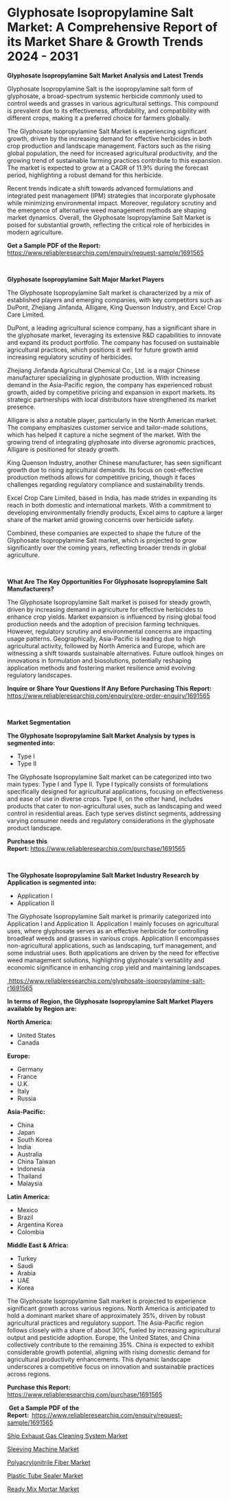 <p><h1>Glyphosate Isopropylamine Salt Market: A Comprehensive Report of its Market Share & Growth Trends 2024 - 2031</h1></p><p><strong>Glyphosate Isopropylamine Salt Market Analysis and Latest Trends</strong></p>
<p><p>Glyphosate Isopropylamine Salt is the isopropylamine salt form of glyphosate, a broad-spectrum systemic herbicide commonly used to control weeds and grasses in various agricultural settings. This compound is prevalent due to its effectiveness, affordability, and compatibility with different crops, making it a preferred choice for farmers globally. </p><p>The Glyphosate Isopropylamine Salt Market is experiencing significant growth, driven by the increasing demand for effective herbicides in both crop production and landscape management. Factors such as the rising global population, the need for increased agricultural productivity, and the growing trend of sustainable farming practices contribute to this expansion. The market is expected to grow at a CAGR of 11.9% during the forecast period, highlighting a robust demand for this herbicide.</p><p>Recent trends indicate a shift towards advanced formulations and integrated pest management (IPM) strategies that incorporate glyphosate while minimizing environmental impact. Moreover, regulatory scrutiny and the emergence of alternative weed management methods are shaping market dynamics. Overall, the Glyphosate Isopropylamine Salt Market is poised for substantial growth, reflecting the critical role of herbicides in modern agriculture.</p></p>
<p><strong>Get a Sample PDF of the Report:&nbsp;</strong> <a href="https://www.reliableresearchiq.com/enquiry/request-sample/1691565?utm_campaign=103&utm_medium=2&utm_source=Github&utm_content=ia&utm_term=18102024&utm_id=glyphosate-isopropylamine-salt">https://www.reliableresearchiq.com/enquiry/request-sample/1691565</a></p>
<p>&nbsp;</p>
<p><strong>Glyphosate Isopropylamine Salt Major Market Players</strong></p>
<p><p>The Glyphosate Isopropylamine Salt market is characterized by a mix of established players and emerging companies, with key competitors such as DuPont, Zhejiang Jinfanda, Alligare, King Quenson Industry, and Excel Crop Care Limited. </p><p>DuPont, a leading agricultural science company, has a significant share in the glyphosate market, leveraging its extensive R&D capabilities to innovate and expand its product portfolio. The company has focused on sustainable agricultural practices, which positions it well for future growth amid increasing regulatory scrutiny of herbicides.</p><p>Zhejiang Jinfanda Agricultural Chemical Co., Ltd. is a major Chinese manufacturer specializing in glyphosate production. With increasing demand in the Asia-Pacific region, the company has experienced robust growth, aided by competitive pricing and expansion in export markets. Its strategic partnerships with local distributors have strengthened its market presence.</p><p>Alligare is also a notable player, particularly in the North American market. The company emphasizes customer service and tailor-made solutions, which has helped it capture a niche segment of the market. With the growing trend of integrating glyphosate into diverse agronomic practices, Alligare is positioned for steady growth.</p><p>King Quenson Industry, another Chinese manufacturer, has seen significant growth due to rising agricultural demands. Its focus on cost-effective production methods allows for competitive pricing, though it faces challenges regarding regulatory compliance and sustainability trends.</p><p>Excel Crop Care Limited, based in India, has made strides in expanding its reach in both domestic and international markets. With a commitment to developing environmentally friendly products, Excel aims to capture a larger share of the market amid growing concerns over herbicide safety.</p><p>Combined, these companies are expected to shape the future of the Glyphosate Isopropylamine Salt market, which is projected to grow significantly over the coming years, reflecting broader trends in global agriculture.</p></p>
<p>&nbsp;</p>
<p><strong>What Are The Key Opportunities For Glyphosate Isopropylamine Salt Manufacturers?</strong></p>
<p><p>The Glyphosate Isopropylamine Salt market is poised for steady growth, driven by increasing demand in agriculture for effective herbicides to enhance crop yields. Market expansion is influenced by rising global food production needs and the adoption of precision farming techniques. However, regulatory scrutiny and environmental concerns are impacting usage patterns. Geographically, Asia-Pacific is leading due to high agricultural activity, followed by North America and Europe, which are witnessing a shift towards sustainable alternatives. Future outlook hinges on innovations in formulation and biosolutions, potentially reshaping application methods and fostering market resilience amid evolving regulatory landscapes.</p></p>
<p><strong>Inquire or Share Your Questions If Any Before Purchasing This Report:</strong> <a href="https://www.reliableresearchiq.com/enquiry/pre-order-enquiry/1691565?utm_campaign=103&utm_medium=2&utm_source=Github&utm_content=ia&utm_term=18102024&utm_id=glyphosate-isopropylamine-salt">https://www.reliableresearchiq.com/enquiry/pre-order-enquiry/1691565</a></p>
<p>&nbsp;</p>
<p><strong>Market Segmentation</strong></p>
<p><strong>The Glyphosate Isopropylamine Salt Market Analysis by types is segmented into:</strong></p>
<p><ul><li>Type I</li><li>Type II</li></ul></p>
<p><p>The Glyphosate Isopropylamine Salt market can be categorized into two main types: Type I and Type II. Type I typically consists of formulations specifically designed for agricultural applications, focusing on effectiveness and ease of use in diverse crops. Type II, on the other hand, includes products that cater to non-agricultural uses, such as landscaping and weed control in residential areas. Each type serves distinct segments, addressing varying consumer needs and regulatory considerations in the glyphosate product landscape.</p></p>
<p><strong>Purchase this Report:&nbsp;</strong><a href="https://www.reliableresearchiq.com/purchase/1691565?utm_campaign=103&utm_medium=2&utm_source=Github&utm_content=ia&utm_term=18102024&utm_id=glyphosate-isopropylamine-salt">https://www.reliableresearchiq.com/purchase/1691565</a></p>
<p>&nbsp;</p>
<p><strong>The Glyphosate Isopropylamine Salt Market Industry Research by Application is segmented into:</strong></p>
<p><ul><li>Application I</li><li>Application II</li></ul></p>
<p><p>The Glyphosate Isopropylamine Salt market is primarily categorized into Application I and Application II. Application I mainly focuses on agricultural uses, where glyphosate serves as an effective herbicide for controlling broadleaf weeds and grasses in various crops. Application II encompasses non-agricultural applications, such as landscaping, turf management, and some industrial uses. Both applications are driven by the need for effective weed management solutions, highlighting glyphosate's versatility and economic significance in enhancing crop yield and maintaining landscapes.</p></p>
<p><a href="https://www.reliableresearchiq.com/glyphosate-isopropylamine-salt-r1691565?utm_campaign=103&utm_medium=2&utm_source=Github&utm_content=ia&utm_term=18102024&utm_id=glyphosate-isopropylamine-salt">&nbsp;https://www.reliableresearchiq.com/glyphosate-isopropylamine-salt-r1691565</a></p>
<p><strong>In terms of Region, the Glyphosate Isopropylamine Salt Market Players available by Region are:</strong></p>
<p>
    <p> <strong> North America: </strong>
        <ul>
            <li>United States</li>
            <li>Canada</li>
        </ul>
        </p> 
    <p> <strong> Europe: </strong>
        <ul>
            <li>Germany</li>
            <li>France</li>
            <li>U.K.</li>
            <li>Italy</li>
            <li>Russia</li>
        </ul>
        </p> 
    <p> <strong> Asia-Pacific: </strong>
        <ul>
            <li>China</li>
            <li>Japan</li>
            <li>South Korea</li>
            <li>India</li>
            <li>Australia</li>
            <li>China Taiwan</li>
            <li>Indonesia</li>
            <li>Thailand</li>
            <li>Malaysia</li>
        </ul>
        </p> 
    <p> <strong> Latin America: </strong>
        <ul>
            <li>Mexico</li>
            <li>Brazil</li>
            <li>Argentina Korea</li>
            <li>Colombia</li>
        </ul>
        </p> 
    <p> <strong> Middle East & Africa: </strong>
        <ul>
            <li>Turkey</li>
            <li>Saudi</li>
            <li>Arabia</li>
            <li>UAE</li>
            <li>Korea</li>
        </ul>
    </p>
    </p>
<p><p>The Glyphosate Isopropylamine Salt market is projected to experience significant growth across various regions. North America is anticipated to hold a dominant market share of approximately 35%, driven by robust agricultural practices and regulatory support. The Asia-Pacific region follows closely with a share of about 30%, fueled by increasing agricultural output and pesticide adoption. Europe, the United States, and China collectively contribute to the remaining 35%. China is expected to exhibit considerable growth potential, aligning with rising domestic demand for agricultural productivity enhancements. This dynamic landscape underscores a competitive focus on innovation and sustainable practices across regions.</p></p>
<p><strong>Purchase this Report: </strong><a href="https://www.reliableresearchiq.com/purchase/1691565?utm_campaign=103&utm_medium=2&utm_source=Github&utm_content=ia&utm_term=18102024&utm_id=glyphosate-isopropylamine-salt">https://www.reliableresearchiq.com/purchase/1691565</a></p>
<p>&nbsp;<strong>Get a Sample PDF of the Report:&nbsp;&nbsp;</strong><a href="https://www.reliableresearchiq.com/enquiry/request-sample/1691565?utm_campaign=103&utm_medium=2&utm_source=Github&utm_content=ia&utm_term=18102024&utm_id=glyphosate-isopropylamine-salt">https://www.reliableresearchiq.com/enquiry/request-sample/1691565</a></p>
<p><strong></strong></p>
<p><p><a href="https://github.com/janeengrenong0/Market-Research-Report-List-1/blob/main/ship-exhaust-gas-cleaning-system-market.md?utm_campaign=103&utm_medium=2&utm_source=Github&utm_content=ia&utm_term=18102024&utm_id=glyphosate-isopropylamine-salt">Ship Exhaust Gas Cleaning System Market</a></p><p><a href="https://issuu.com/reportprime-2/docs/sleeving-machine-market-size-2030.p_ff3ff579741610?utm_campaign=103&utm_medium=2&utm_source=Github&utm_content=ia&utm_term=18102024&utm_id=glyphosate-isopropylamine-salt">Sleeving Machine Market</a></p><p><a href="https://github.com/hentonwytandusyl0/Market-Research-Report-List-1/blob/main/polyacrylonitrile-fiber-market.md?utm_campaign=103&utm_medium=2&utm_source=Github&utm_content=ia&utm_term=18102024&utm_id=glyphosate-isopropylamine-salt">Polyacrylonitrile Fiber Market</a></p><p><a href="https://issuu.com/reportprime-2/docs/plastic-tube-sealer-market-size-203_ec7403087280b9?utm_campaign=103&utm_medium=2&utm_source=Github&utm_content=ia&utm_term=18102024&utm_id=glyphosate-isopropylamine-salt">Plastic Tube Sealer Market</a></p><p><a href="https://www.linkedin.com/pulse/ready-mix-mortar-market-industry-landscape-growth-trajectories-wvwkf?utm_campaign=103&utm_medium=2&utm_source=Github&utm_content=ia&utm_term=18102024&utm_id=glyphosate-isopropylamine-salt">Ready Mix Mortar Market</a></p></p>